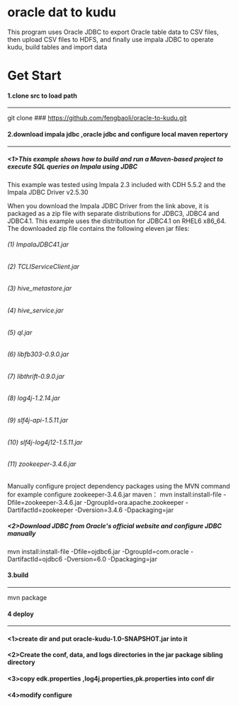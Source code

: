 oracle dat to kudu
==================
This program uses Oracle JDBC to export Oracle table data to CSV files, then upload CSV files to HDFS, and finally use impala JDBC to operate kudu, build tables and import data

Get Start
===================
#### 1.clone src to load path<br />
-----------------------
git clone ### https://github.com/fengbaoli/oracle-to-kudu.git
#### 2.download impala jdbc ,oracle jdbc and configure local maven repertory
-----------------------
##### <1>This example shows how to build and run a Maven-based project to execute SQL queries on Impala using JDBC 
This example was tested using Impala 2.3 included with CDH 5.5.2 and the Impala JDBC Driver v2.5.30 

When you download the Impala JDBC Driver from the link above, it is packaged as a zip file with separate distributions for JDBC3, JDBC4
and JDBC4.1. This example uses the distribution for JDBC4.1 on RHEL6 x86_64. The downloaded zip file contains the following eleven jar files:
###### (1)  ImpalaJDBC41.jar 
###### (2)  TCLIServiceClient.jar
###### (3)  hive_metastore.jar 
###### (4)  hive_service.jar 
###### (5)  ql.jar
###### (6)  libfb303-0.9.0.jar
###### (7)  libthrift-0.9.0.jar
###### (8)  log4j-1.2.14.jar
###### (9)  slf4j-api-1.5.11.jar
###### (10) slf4j-log4j12-1.5.11.jar 
###### (11) zookeeper-3.4.6.jar

Manually configure project dependency packages using the MVN command
for example configure zookeeper-3.4.6.jar maven：
mvn install:install-file -Dfile=zookeeper-3.4.6.jar -DgroupId=ora.apache.zookeeper -DartifactId=zookeeper -Dversion=3.4.6  -Dpackaging=jar
##### <2>Download JDBC from Oracle's official website and configure JDBC manually
mvn install:install-file -Dfile=ojdbc6.jar -DgroupId=com.oracle -DartifactId=ojdbc6 -Dversion=6.0  -Dpackaging=jar 
#### 3.build
---------------------------------
mvn package

#### 4 deploy
------------------------------------
#### <1>create dir and put oracle-kudu-1.0-SNAPSHOT.jar into it
#### <2>Create the conf, data, and logs directories in the jar package sibling directory
#### <3>copy edk.properties ,log4j.properties,pk.properties into conf dir
#### <4>modify configure 




